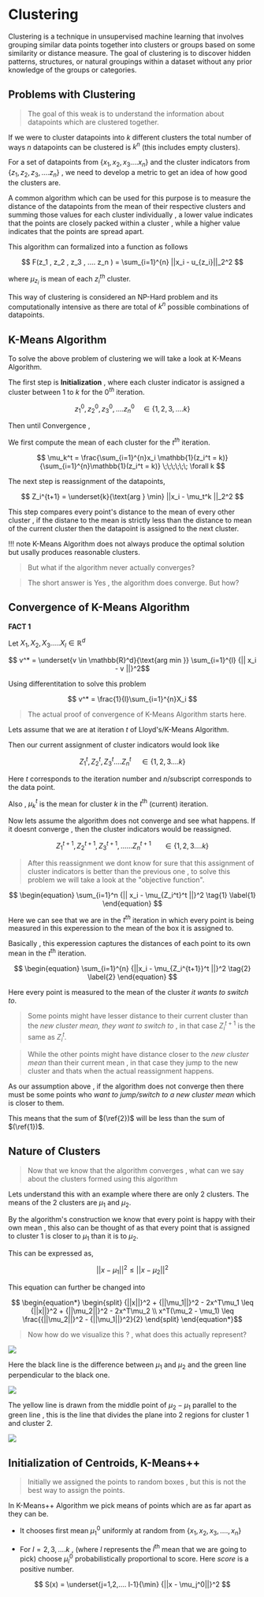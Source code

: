 # Clustering 
Clustering is a technique in unsupervised machine learning that involves 
grouping similar data points together into clusters or groups based 
on some similarity or distance measure. The goal of clustering is 
to discover hidden patterns, structures, 
or natural groupings within a dataset without 
any prior knowledge of the groups or categories.

## Problems with Clustering
> The goal of this weak is to understand the information about
datapoints which are clustered together.

If we were to cluster datapoints into $k$ different clusters 
the total number of ways $n$ datapoints can be clustered is 
$k^n$ (this includes empty clusters).

For a set of datapoints from $\{x_1 , x_2  , x_3 .... x_n \}$ 
and the cluster indicators from $\{z_1 , z_2 , z_3 , .... z_n \}$ ,
we need to develop a metric to get an idea of how good the 
clusters are.

A common algorithm which can be used for this purpose is to 
measure the distance of the datapoints from the mean of their 
respective clusters and summing those values for each cluster 
individually , a lower value indicates that the points are closely
packed within a cluster , while a higher value indicates that the 
points are spread apart.

This algorithm can formalized into a function as follows 

$$ F(z_1 , z_2 , z_3 , .... z_n ) = \sum_{i=1}^{n} ||x_i - u_{z_i}||_2^2 $$

where $\mu_{z_i}$ is mean of each $z_i^{th}$ cluster.

This way of clustering is considered an NP-Hard problem and 
its computationally intensive as there are total of $k^n$ possible
combinations of datapoints.

## K-Means Algorithm
To solve the above problem of clustering we will take a look 
at K-Means Algorithm.

The first step is **Initialization** , where each cluster 
indicator is assigned a cluster between $1$ to $k$ for the 
$0^{th}$ iteration.

$$ z_1^0 , z_2^0 , z_3^0 , .... z_n^0  \;\;\;\; \in \{1,2,3, .... k \}$$

Then until Convergence ,

We first compute the mean of each cluster for the $t^{th}$ iteration.

$$ \mu_k^t = \frac{\sum_{i=1}^{n}x_i \mathbb{1}(z_i^t = k)}{\sum_{i=1}^{n}\mathbb{1}(z_i^t = k)} \;\;\;\;\;\; \forall k $$

The next step is reassignment of the datapoints,

$$ Z_i^{t+1} = \underset{k}{\text{arg } \min} ||x_i  - \mu_t^k ||_2^2 $$

This step compares every point's distance to the mean of every other cluster ,
if the distane to the mean is strictly less than the distance to mean 
of the current cluster then the datapoint is assigned to the next cluster.

!!! note 
    K-Means Algorithm does not always produce the optimal solution but 
    usally produces reasonable clusters.

> But what if the algorithm never actually converges?

> The short answer is Yes , the algorithm does converge.
But how?

## Convergence of K-Means Algorithm
**FACT 1**

Let $X_1 , X_2 , X_3 ..... X_l \in \mathbb{R}^d$

$$ v^* = \underset{v \in \mathbb{R}^d}{\text{arg min }} \sum_{i=1}^{l} {|| x_i - v ||}^2$$

Using differentitation to solve this problem 

$$ v^* = \frac{1}{l}\sum_{i=1}^{n}X_i $$

> The actual proof of convergence of K-Means Algorithm starts here.

Lets assume that we are at iteration $t$ of Lloyd's/K-Means Algorithm.

Then our current assignment of cluster indicators would look like 

$$ Z_1^t , Z_2^t , Z_3^t .... Z_n^t \;\;\;\;\; \in \{ 1, 2, 3 .... k\}$$

Here $t$ corresponds to the iteration number and $n$/subscript corresponds to 
the data point.

Also , $\mu_k^t$ is the mean for cluster $k$ in the $t^{\text{th}}$ (current) iteration.

Now lets assume the algorithm does not converge and see what happens.
If it doesnt converge , then the cluster indicators would be reassigned.

$$ Z_1^{t+1} , Z_2^{t+1} , Z_3^{t+1} , ...... Z_n^{t+1} \;\;\;\;\;\;\; \in \{1,2,3....k\} $$

> After this reassignment we dont know for sure that this assignment of 
cluster indicators is better than the previous one , to solve this problem 
we will take a look at the "objective function".

$$ \begin{equation}
\sum_{i=1}^n {|| x_i - \mu_{Z_i^t}^t ||}^2 \tag{1} \label{1}
\end{equation} $$

Here we can see that we are in the $t^{th}$ iteration in which every point is being
measured in this experession to the mean of the box it is assigned to.

Basically , this experession captures the distances of each point to its own mean 
in the $t^{\text{th}}$ iteration.

$$ \begin{equation}
\sum_{i=1}^{n} {||x_i - \mu_{Z_i^{t+1}}^t ||}^2 \tag{2} \label{2}
\end{equation} $$

Here every point is measured to the mean of the cluster *it wants to switch to*.

> Some points might have lesser distance to their current cluster than the *new cluster mean,
they want to switch to* , in that case $Z_i^{t+1}$ is the same as $Z_i^t$.

> While the other points might have distance closer to the *new cluster mean* 
than their current mean , in that case they jump to the new cluster and thats when 
the actual reassignment happens.

As our assumption above , if the algorithm does not converge then there must be some points 
who *want to jump/switch to a new cluster mean* which is closer to them.

This means that the sum of $(\ref{2})$ will be less than the sum of $(\ref{1})$.


## Nature of Clusters
> Now that we know that the algorithm converges , 
what can we say about the clusters formed using this algorithm 

Lets understand this with an example where there are only 2 clusters.
The means of the 2 clusters are $\mu_1$ and $\mu_2$.

By the algorithm's construction we know that every point is happy with their own
mean , this also can be thought of as that every point that is assigned to cluster 
1 is closer to $\mu_1$ than it is to $\mu_2$.

This can be expressed as,

$$ {||x - \mu_1||}^2 \leq {||x - \mu_2||}^2 $$

This equation can further be changed into 

$$ \begin{equation*}
\begin{split}
{||x||}^2  + {||\mu_1||}^2 - 2x^T\mu_1 \leq {||x||}^2 + {||\mu_2||}^2 - 2x^T\mu_2 \\
x^T(\mu_2 - \mu_1) \leq \frac{{||\mu_2||}^2 - {||\mu_1||}^2}{2}
\end{split}
\end{equation*}$$

> Now how do we visualize this ? , what does this 
actually represent?

![](img/repr1.png)

Here the black line is the difference between $\mu_1$ and $\mu_2$ and the green 
line perpendicular to the black one.

![](img/repr2.png)

The yellow line is drawn from the middle point of $\mu_2 - \mu_1$ parallel to 
the green line , this is the line that divides the plane into 2 regions for cluster 1 
and cluster 2.

![](img/repr3.png)

## Initialization of Centroids, K-Means++
>Initially we assigned the points to random boxes , but this is not
the best way to assign the points.

In K-Means++ Algorithm we pick means of points which are as far apart
as they can be.

- It chooses first mean $\mu_1^0$ uniformly at random from 
$\{x_1 , x_2 , x_3 , .... , x_n \}$

- For $l = 2 , 3 , .... k$ , (where $l$ represents the $l^{\text{th}}$ mean
that we are going to pick) choose $\mu_l^0$ probabilistically proportional 
to score. Here *score* is a positive number.

$$ S(x) = \underset{j=1,2,.... l-1}{\min} {||x - \mu_j^0||}^2 $$


